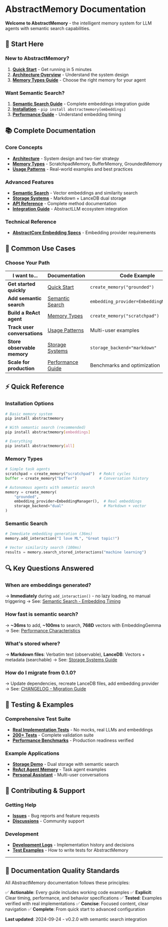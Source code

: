 # AbstractMemory Documentation

**Welcome to AbstractMemory** - the intelligent memory system for LLM agents with semantic search capabilities.

## 🚀 Start Here

### New to AbstractMemory?
1. **[Quick Start](../README.md#-quick-start)** - Get running in 5 minutes
2. **[Architecture Overview](architecture.md)** - Understand the system design
3. **[Memory Types Guide](memory-types.md)** - Choose the right memory for your agent

### Want Semantic Search?
1. **[Semantic Search Guide](semantic-search.md)** - Complete embeddings integration guide
2. **[Installation](../README.md#installation)** - `pip install abstractmemory[embeddings]`
3. **[Performance Guide](semantic-search.md#performance-characteristics)** - Understand embedding timing

## 📚 Complete Documentation

### Core Concepts
- **[Architecture](architecture.md)** - System design and two-tier strategy
- **[Memory Types](memory-types.md)** - ScratchpadMemory, BufferMemory, GroundedMemory
- **[Usage Patterns](usage-patterns.md)** - Real-world examples and best practices

### Advanced Features
- **[Semantic Search](semantic-search.md)** - Vector embeddings and similarity search
- **[Storage Systems](storage-systems.md)** - Markdown + LanceDB dual storage
- **[API Reference](api-reference.md)** - Complete method documentation
- **[Integration Guide](integration.md)** - AbstractLLM ecosystem integration

### Technical Reference
- **[AbstractCore Embedding Specs](abstractcore-embedding-specs.md)** - Embedding provider requirements

## 🎯 Common Use Cases

### Choose Your Path

| **I want to...** | **Documentation** | **Code Example** |
|-------------------|-------------------|------------------|
| **Get started quickly** | [Quick Start](../README.md#-quick-start) | `create_memory("grounded")` |
| **Add semantic search** | [Semantic Search](semantic-search.md#quick-start) | `embedding_provider=EmbeddingManager()` |
| **Build a ReAct agent** | [Memory Types](memory-types.md#scratchpadmemory) | `create_memory("scratchpad")` |
| **Track user conversations** | [Usage Patterns](usage-patterns.md#personal-assistant) | Multi-user examples |
| **Store observable memory** | [Storage Systems](storage-systems.md#markdown-storage) | `storage_backend="markdown"` |
| **Scale for production** | [Performance Guide](semantic-search.md#performance-characteristics) | Benchmarks and optimization |

## ⚡ Quick Reference

### Installation Options
```bash
# Basic memory system
pip install abstractmemory

# With semantic search (recommended)
pip install abstractmemory[embeddings]

# Everything
pip install abstractmemory[all]
```

### Memory Types
```python
# Simple task agents
scratchpad = create_memory("scratchpad")  # ReAct cycles
buffer = create_memory("buffer")          # Conversation history

# Autonomous agents with semantic search
memory = create_memory(
    "grounded",
    embedding_provider=EmbeddingManager(),  # Real embeddings
    storage_backend="dual"                  # Markdown + vector
)
```

### Semantic Search
```python
# Immediate embedding generation (36ms)
memory.add_interaction("I love ML", "Great topic!")

# Vector similarity search (100ms)
results = memory.search_stored_interactions("machine learning")
```

## 🔍 Key Questions Answered

### **When are embeddings generated?**
→ **Immediately** during `add_interaction()` - no lazy loading, no manual triggering
→ See: [Semantic Search - Embedding Timing](semantic-search.md#1-embedding-generation-timing)

### **How fast is semantic search?**
→ **~36ms** to add, **~100ms** to search, **768D** vectors with EmbeddingGemma
→ See: [Performance Characteristics](semantic-search.md#performance-characteristics)

### **What's stored where?**
→ **Markdown files**: Verbatim text (observable), **LanceDB**: Vectors + metadata (searchable)
→ See: [Storage Systems Guide](storage-systems.md)

### **How do I migrate from 0.1.0?**
→ Update dependencies, recreate LanceDB files, add embedding provider
→ See: [CHANGELOG - Migration Guide](../CHANGELOG.md#-migration-guide)

## 🧪 Testing & Examples

### Comprehensive Test Suite
- **[Real Implementation Tests](../tests/integration/)** - No mocks, real LLMs and embeddings
- **[200+ Tests](../README.md#-testing--validation)** - Complete validation suite
- **[Performance Benchmarks](../tests/integration/test_final_vector_search_proof.py)** - Production readiness verified

### Example Applications
- **[Storage Demo](../examples/storage_demo.py)** - Dual storage with semantic search
- **[ReAct Agent Memory](usage-patterns.md#react-agent-scratchpad)** - Task agent examples
- **[Personal Assistant](usage-patterns.md#personal-assistant)** - Multi-user conversations

## 🤝 Contributing & Support

### Getting Help
- **[Issues](https://github.com/lpalbou/AbstractMemory/issues)** - Bug reports and feature requests
- **[Discussions](https://github.com/lpalbou/AbstractMemory/discussions)** - Community support

### Development
- **[Development Logs](devlogs/)** - Implementation history and decisions
- **[Test Examples](../tests/)** - How to write tests for AbstractMemory

---

## 🎯 Documentation Quality Standards

All AbstractMemory documentation follows these principles:

✅ **Actionable**: Every guide includes working code examples
✅ **Explicit**: Clear timing, performance, and behavior specifications
✅ **Tested**: Examples verified with real implementations
✅ **Concise**: Focused content, clear navigation
✅ **Complete**: From quick start to advanced configuration

**Last updated**: 2024-09-24 - v0.2.0 with semantic search integration
